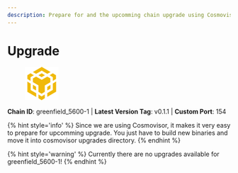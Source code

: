 ```yaml
---
description: Prepare for and the upcomming chain upgrade using Cosmovisor.
---
```


# Upgrade

<figure><img src="https://raw.githubusercontent.com/kj89/cosmos-images/main/logos/greenfield.png" alt=""><figcaption></figcaption></figure>

**Chain ID**: greenfield_5600-1 | **Latest Version Tag**: v0.1.1 | **Custom Port**: 154

{% hint style='info' %}
Since we are using Cosmovisor, it makes it very easy to prepare for upcomming upgrade.
You just have to build new binaries and move it into cosmovisor upgrades directory.
{% endhint %}

{% hint style='warning' %}
Currently there are no upgrades available for greenfield_5600-1!
{% endhint %}
